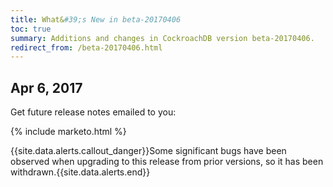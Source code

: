 ```yaml
---
title: What&#39;s New in beta-20170406
toc: true
summary: Additions and changes in CockroachDB version beta-20170406.
redirect_from: /beta-20170406.html
---
```


## Apr 6, 2017

Get future release notes emailed to you:

{% include marketo.html %}

{{site.data.alerts.callout_danger}}Some significant bugs have been observed when upgrading to this release from prior versions, so it has been withdrawn.{{site.data.alerts.end}}

